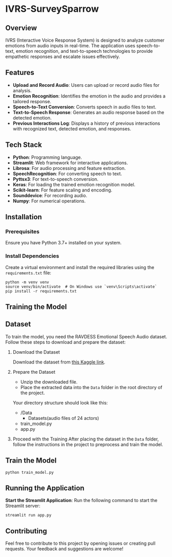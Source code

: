 # IVRS-SurveySparrow

## Overview
IVRS (Interactive Voice Response System) is designed to analyze customer emotions from audio inputs in real-time. The application uses speech-to-text, emotion recognition, and text-to-speech technologies to provide empathetic responses and escalate issues effectively.

## Features
- **Upload and Record Audio**: Users can upload or record audio files for analysis.
- **Emotion Recognition**: Identifies the emotion in the audio and provides a tailored response.
- **Speech-to-Text Conversion**: Converts speech in audio files to text.
- **Text-to-Speech Response**: Generates an audio response based on the detected emotion.
- **Previous Interactions Log**: Displays a history of previous interactions with recognized text, detected emotion, and responses.

## Tech Stack
- **Python**: Programming language.
- **Streamlit**: Web framework for interactive applications.
- **Librosa**: For audio processing and feature extraction.
- **SpeechRecognition**: For converting speech to text.
- **Pyttsx3**: For text-to-speech conversion.
- **Keras**: For loading the trained emotion recognition model.
- **Scikit-learn**: For feature scaling and encoding.
- **Sounddevice**: For recording audio.
- **Numpy**: For numerical operations.

## Installation

### Prerequisites
Ensure you have Python 3.7+ installed on your system.

### Install Dependencies
Create a virtual environment and install the required libraries using the `requirements.txt` file:
```
python -m venv venv
source venv/bin/activate  # On Windows use `venv\Scripts\activate`
pip install -r requirements.txt
```
## Training the Model

## Dataset

To train the model, you need the RAVDESS Emotional Speech Audio dataset. Follow these steps to download and prepare the dataset:

1. Download the Dataset

   Download the dataset from [this Kaggle link](https://www.kaggle.com/datasets/uwrfkaggler/ravdess-emotional-speech-audio).

2. Prepare the Dataset

   - Unzip the downloaded file.
   - Place the extracted data into the `Data` folder in the root directory of the project.

   Your directory structure should look like this:
   - /Data
      - Datasets(audio files of 24 actors)
   - train_model.py
   - app.py

3. Proceed with the Training
After placing the dataset in the `Data` folder, follow the instructions in the project to preprocess and train the model.


## Train the Model  
```
python train_model.py
```
## Running the Application
**Start the Streamlit Application**: Run the following command to start the Streamlit server:
   ```
   streamlit run app.py
   ```
## Contributing
Feel free to contribute to this project by opening issues or creating pull requests. Your feedback and suggestions are welcome!
